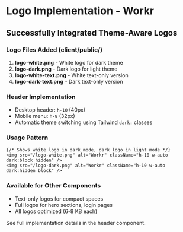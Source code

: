# Logo Implementation - Workr

## Successfully Integrated Theme-Aware Logos

### Logo Files Added (client/public/)
1. **logo-white.png** - White logo for dark theme
2. **logo-dark.png** - Dark logo for light theme  
3. **logo-white-text.png** - White text-only version
4. **logo-dark-text.png** - Dark text-only version

### Header Implementation
- Desktop header: `h-10` (40px)
- Mobile menu: `h-8` (32px)
- Automatic theme switching using Tailwind `dark:` classes

### Usage Pattern
```tsx
{/* Shows white logo in dark mode, dark logo in light mode */}
<img src="/logo-white.png" alt="Workr" className="h-10 w-auto dark:block hidden" />
<img src="/logo-dark.png" alt="Workr" className="h-10 w-auto dark:hidden block" />
```

### Available for Other Components
- Text-only logos for compact spaces
- Full logos for hero sections, login pages
- All logos optimized (6-8 KB each)

See full implementation details in the header component.
